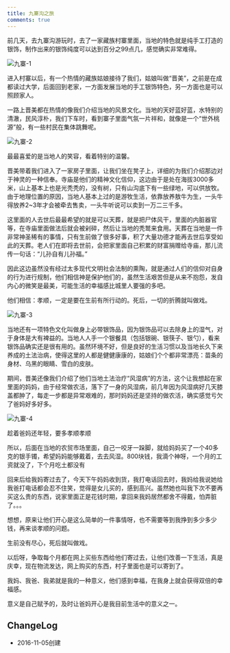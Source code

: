 ```yaml
---
title: 九寨沟之旅
comments: true
---
```


前几天，去九寨沟游玩时，去了一家藏族村寨里面，当地的特色就是纯手工打造的银饰，制作出来的银饰纯度可以达到百分之99点几，感觉确实非常难得。

![九寨-1](http://ogzvyw5z8.bkt.clouddn.com/%E4%B9%9D%E5%AF%A8-1.jpg)

进入村寨以后，有一个热情的藏族姑娘接待了我们，姑娘叫做“晋美”，之前是在成都读过大学，后面回到老家，一方面发展当地的手工银饰特色，另一方面也是可以照顾家人。

一路上晋美都在热情的像我们介绍当地的风景文化。当地的天好蓝好蓝，水特别的清澈，民风淳朴，我们下车时，看到寨子里面气氛一片祥和，就像是一个“世外桃源”般，有一些村民在集体跳舞呢。

![九寨-2](http://ogzvyw5z8.bkt.clouddn.com/%E4%B9%9D%E5%AF%A8-2.jpg)

最最喜爱的是当地人的笑容，看着特别的温馨。

晋美带着我们进入了一家房子里面，让我们坐在凳子上，详细的为我们介绍那边对于神灵的一种信奉。寺庙是他们的精神文化信仰，这边由于是处在海拔3000多米，山上基本上也是光秃秃的，没有树，只有山沟底下有一些绿地，可以供放牧。由于地理位置的原因，当地人基本上过的是游牧生活，依靠放养敖牛为生，一头牛得放养2~3年才会被牵去售卖，一头牛听说可以卖到一万二三千多。

这里面的人去世后最最希望的就是可以天葬，就是把尸体风干，里面的内脏器官等，在寺庙里面做法后就会被剁碎，然后让当地的秃鹫来食用。天葬在当地是一件非常神圣稀有的事情，只有生前做了很多好事，积了大量功德才能再去世后享受如此的天葬。老人们在即将去世前，会把家里面自己积累的财富捐赠给寺庙，那儿流传一句话：“儿孙自有儿孙福。”

因此这边虽然没有经过太多现代文明社会法制的熏陶，就是通过人们的信仰对自身的行为进行规制，他们相信神是保护他们的，虽然生活艰苦但是从来不抱怨，发自内心的微笑是最美，可能生活的幸福感比城里人要强的多吧。

他们相信：孝顺，一定是要在生前有所行动的。死后，一切的折腾就叫做戏。

![九寨-3](http://ogzvyw5z8.bkt.clouddn.com/%E4%B9%9D%E5%AF%A8-3.jpg)

当地还有一项特色文化叫做身上必带银饰品，因为银饰品可以去除身上的湿气，对于身体是大有裨益的。当地人人手一个银餐具（包括银碗、银筷子、银勺），看来银饰品确实还是很有用的。虽然环境不好，但是良好的生活习惯以及当地长久下来养成的土法治病，使得这里的人都是健健康康的，姑娘们个个都非常漂亮：苗条的身材、乌黑的眼睛、雪白的皮肤。

期间，晋美还像我们介绍了他们当地土法治疗“风湿病”的方法，这个让我想起在家里面的妈妈，由于经常做农活，落下了一身的风湿病，前几年因为风湿病好几天膝盖都肿了，每走一步都是异常艰难的，那时妈妈还是坚持的做农活，确实感觉亏欠了爸妈好多好多。

![九寨-4](http://ogzvyw5z8.bkt.clouddn.com/%E4%B9%9D%E5%AF%A8-4.jpg)

趁着爸妈还年轻，要多孝顺孝顺

所以，后面在当地的农贸市场里面，自己一咬牙一跺脚，就给妈妈买了一个40多克的银手镯，希望妈妈能够戴着，去去风湿。800块钱，我滴个神呀，一个月的工资就没了，下个月吃土都没有

回来后给我妈寄过去了，今天下午妈妈收到货，我打电话回去时，我妈给我说她给我爸打电话都会忍不住笑，觉得是女儿买的，感到高兴。虽然她也叫我下次不要再买这么贵的东西，说家里面正是花钱时期，拿回来我妈居然都舍不得戴，怕弄脏了。。。

想想，原来让他们开心是这么简单的一件事情呀，也不需要等到我挣到多少多少钱，再来谈孝顺的问题。

生前没有尽心，死后就叫做戏。

以后呀，争取每个月都在网上买些东西给他们寄过去，让他们改善一下生活，真是庆幸，现在物流发达，网上购买的东西，村子里面也是可以寄到了。

我妈、我爸、我弟就是我的一种意义，他们感到幸福，在我身上就会获得双倍的幸福感。

意义是自己赋予的，及时让爸妈开心是我目前生活中的意义之一。


## ChangeLog
- 2016-11-05创建
